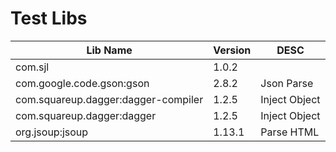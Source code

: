 # Test Libs

| Lib Name                            | Version | DESC          |
| ----------------------------------- | ------- | ------------- |
| com.sjl                             | 1.0.2   |               |
| com.google.code.gson:gson           | 2.8.2   | Json Parse    |
| com.squareup.dagger:dagger-compiler | 1.2.5   | Inject Object |
| com.squareup.dagger:dagger          | 1.2.5   | Inject Object |
| org.jsoup:jsoup                     | 1.13.1  | Parse HTML    |
